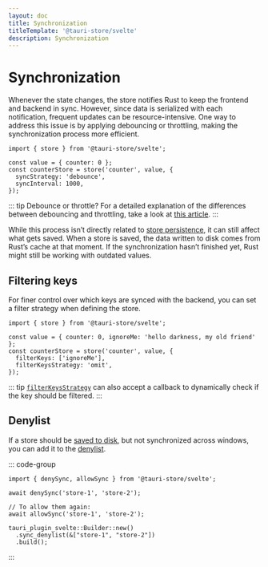 ```yaml
---
layout: doc
title: Synchronization
titleTemplate: '@tauri-store/svelte'
description: Synchronization
---
```


# Synchronization

Whenever the state changes, the store notifies Rust to keep the frontend and backend in sync. However, since data is serialized with each notification, frequent updates can be resource-intensive. One way to address this issue is by applying debouncing or throttling, making the synchronization process more efficient.

```typescript{5-6}
import { store } from '@tauri-store/svelte';

const value = { counter: 0 };
const counterStore = store('counter', value, {
  syncStrategy: 'debounce',
  syncInterval: 1000,
});
```

::: tip Debounce or throttle?
For a detailed explanation of the differences between debouncing and throttling, take a look at [this article](https://kettanaito.com/blog/debounce-vs-throttle).
:::

While this process isn’t directly related to [store persistence](./persisting-state.md), it can still affect what gets saved. When a store is saved, the data written to disk comes from Rust’s cache at that moment. If the synchronization hasn’t finished yet, Rust might still be working with outdated values.

## Filtering keys

For finer control over which keys are synced with the backend, you can set a filter strategy when defining the store.

```typescript{5-6}
import { store } from '@tauri-store/svelte';

const value = { counter: 0, ignoreMe: 'hello darkness, my old friend' };
const counterStore = store('counter', value, {
  filterKeys: ['ignoreMe'],
  filterKeysStrategy: 'omit',
});
```

::: tip
[`filterKeysStrategy`](https://tb.dev.br/tauri-store/js-docs/plugin-svelte/interfaces/StoreFrontendOptions.html#filterkeysstrategy) can also accept a callback to dynamically check if the key should be filtered.
:::

## Denylist

If a store should be [saved to disk](./persisting-state.md), but not synchronized across windows, you can add it to the [denylist](https://docs.rs/tauri-plugin-svelte/latest/tauri_plugin_svelte/struct.Builder.html#method.sync_denylist).

::: code-group

```typescript{3} [JavaScript]
import { denySync, allowSync } from '@tauri-store/svelte';

await denySync('store-1', 'store-2');

// To allow them again:
await allowSync('store-1', 'store-2');
```

```rust{2} [Rust]
tauri_plugin_svelte::Builder::new()
  .sync_denylist(&["store-1", "store-2"])
  .build();
```

:::
